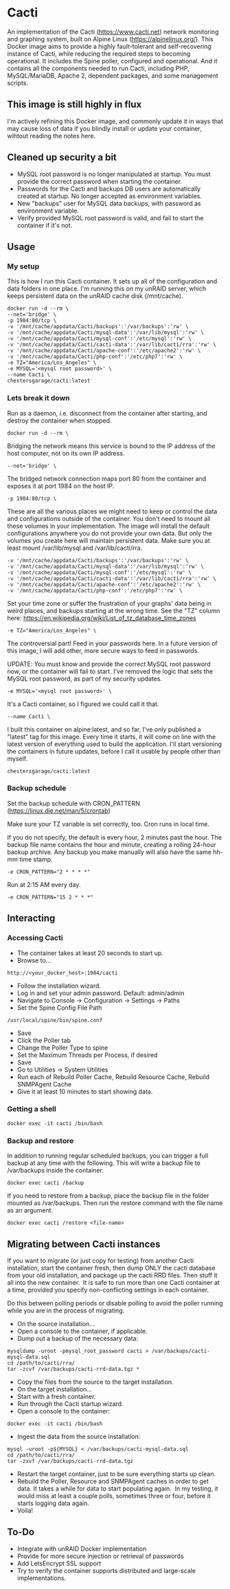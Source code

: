 # Cacti

An implementation of the Cacti (https://www.cacti.net) network monitoring and graphing system, built on Alpine Linux (https://alpinelinux.org/). This Docker image aims to provide a highly fault-tolerant and self-recovering instance of Cacti, while reducing the required steps to becoming operational. It includes the Spine poller, configured and operational. And it contains all the components needed to run Cacti, including PHP, MySQL/MariaDB, Apache 2, dependent packages, and some management scripts.

## This image is still highly in flux

I'm actively refining this Docker image, and commonly update it in ways that may cause loss of data if you blindly install or update your container, wihtout reading the notes here.

## Cleaned up security a bit

* MySQL root password is no longer manipulated at startup. You must provide the correct password when starting the container. 
* Passwords for the Cacti and backups DB users are automatically created at startup. No longer accepted as environment variables.
* New "backups" user for MySQL data backups, with password as environment variable.
* Verify provided MySQL root password is valid, and fail to start the container if it's not.

## Usage

### My setup

This is how I run this Cacti container.  It sets up all of the configuration and data folders in one place.  I'm running this on my unRAID server, which keeps persistent data on the unRAID cache disk (/mnt/cache).  

```
docker run -d --rm \
--net='bridge' \
-p 1984:80/tcp \
-v '/mnt/cache/appdata/Cacti/backups':'/var/backups':'rw' \
-v '/mnt/cache/appdata/Cacti/mysql-data':'/var/lib/mysql':'rw' \
-v '/mnt/cache/appdata/Cacti/mysql-conf':'/etc/mysql':'rw' \
-v '/mnt/cache/appdata/Cacti/cacti-data':'/var/lib/cacti/rra':'rw' \
-v '/mnt/cache/appdata/Cacti/apache-conf':'/etc/apache2':'rw' \
-v '/mnt/cache/appdata/Cacti/php-conf':'/etc/php7':'rw' \
-e TZ="America/Los_Angeles" \
-e MYSQL='<mysql root password>' \
--name Cacti \
chestersgarage/cacti:latest

```


### Lets break it down

Run as a daemon, i.e. disconnect from the container after starting, and destroy the container when stopped.

```
docker run -d --rm \

```


Bridging the network means this service is bound to the IP address of the host computer, not on its own IP address.

```
--net='bridge' \

```


The bridged network connection maps port 80 from the container and exposes it at port 1984 on the host IP.

```
-p 1984:80/tcp \

```


These are all the various places we might need to keep or control the data and configurations outside of the container. You don't need to mount all these volumes in your implementation. The image will install the default configurations anywhere you do not provide your own data. But only the volumes you create here will maintain persistent data. Make sure you at least mount /var/lib/mysql and /var/lib/cacti/rra.

```
-v '/mnt/cache/appdata/Cacti/backups':'/var/backups':'rw' \
-v '/mnt/cache/appdata/Cacti/mysql-data':'/var/lib/mysql':'rw' \
-v '/mnt/cache/appdata/Cacti/mysql-conf':'/etc/mysql':'rw' \
-v '/mnt/cache/appdata/Cacti/cacti-data':'/var/lib/cacti/rra':'rw' \
-v '/mnt/cache/appdata/Cacti/apache-conf':'/etc/apache2':'rw' \
-v '/mnt/cache/appdata/Cacti/php-conf':'/etc/php7':'rw' \

```


Set your time zone or suffer the frustration of your graphs' data being in weird places, and backups starting at the wrong time.
See the "TZ" column here: https://en.wikipedia.org/wiki/List_of_tz_database_time_zones

```
-e TZ="America/Los_Angeles" \

```


The controversial part!  Feed in your passwords here. In a future version of this image, I will add other, more secure ways to feed in passwords.

UPDATE: You must know and provide the correct MySQL root password now, or the container will fail to start.  I've removed the logic that sets the MySQL root password, as part of my security updates.

```
-e MYSQL='<mysql root password>' \

```


It's a Cacti container, so I figured we could call it that.

```
--name Cacti \

```


I built this container on alpine:latest, and so far, I've only published a "latest" tag for this image. Every time it starts, it will come on line with the latest version of everything used to build the application. I'll start versioning the containers in future updates, before I call it usable by people other than myself.

```
chestersgarage/cacti:latest

```

### Backup schedule

Set the backup schedule with CRON_PATTERN (https://linux.die.net/man/5/crontab)

Make sure your TZ variable is set correctly, too. Cron runs in local time.

If you do not specify, the default is every hour, 2 minutes past the hour. The backup file name contains the hour and minute, creating a rolling 24-hour backup archive. Any backup you make manually will also have the same hh-mm time stamp.
```
-e CRON_PATTERN="2 * * * *"

``` 

Run at 2:15 AM every day.
```
-e CRON_PATTERN="15 2 * * *"

```

## Interacting

### Accessing Cacti

* The container takes at least 20 seconds to start up.
* Browse to...

```
http://<your_docker_host>:1984/cacti

```


* Follow the installation wizard.
* Log in and set your admin password. Default: admin/admin
* Navigate to Console -> Configuration -> Settings -> Paths
* Set the Spine Config File Path

```
/usr/local/spine/bin/spine.conf

```


* Save
* Click the Poller tab
* Change the Poller Type to spine
* Set the Maximum Threads per Process, if desired
* Save
* Go to Utilities -> System Utilities
* Run each of Rebuild Poller Cache, Rebuild Resource Cache, Rebuild SNMPAgent Cache
* Give it at least 10 minutes to start showing data.

### Getting a shell

```
docker exec -it cacti /bin/bash

```

### Backup and restore

In addition to running regular scheduled backups, you can trigger a full backup at any time with the following. This will write a backup file to /var/backups inside the container.

```
docker exec cacti /backup

```

If you need to restore from a backup, place the backup file in the folder mounted as /var/backups. Then run the restore command with the file name as an argument.

```
docker exec cacti /restore <file-name>

```

## Migrating between Cacti instances

If you want to migrate (or just copy for testing) from another Cacti installation, start the container fresh, then dump ONLY the cacti database from your old installation, and package up the cacti RRD files. Then stuff it all into the new container.  It is safe to run more than one Cacti container at a time, provided you specify non-conflicting settings in each container.

Do this between polling periods or disable polling to avoid the poller running while you are in the process of migrating.

* On the source installation...
* Open a console to the container, if applicable.
* Dump out a backup of the necessary data:

```
mysqldump -uroot -pmysql_root_password cacti > /var/backups/cacti-mysql-data.sql
cd /path/to/cacti/rra/
tar -zcvf /var/backups/cacti-rrd-data.tgz *

```

* Copy the files from the source to the target installation.
* On the target installation...
* Start with a fresh container.
* Run through the Cacti startup wizard.
* Open a console to the container:

```
docker exec -it cacti /bin/bash

```

* Ingest the data from the source installation:

```
mysql -uroot -p${MYSQL} < /var/backups/cacti-mysql-data.sql
cd /path/to/cacti/rra/
tar -zxvf /var/backups/cacti-rrd-data.tgz

```

* Restart the target container, just to be sure everything starts up clean.
* Rebuild the Poller, Resource and SNMPAgent caches in order to get data. It takes a while for data to start populating again.  In my testing, it would miss at least a couple polls, sometimes three or four, before it starts logging data again.
* Voila!

## To-Do

* Integrate with unRAID Docker implementation
* Provide for more secure injection or retrieval of passwords
* Add LetsEncrypt SSL support
* Try to verify the container supports distributed and large-scale implementations.
